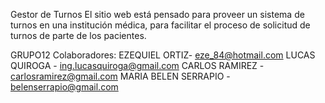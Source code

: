 Gestor de Turnos
El sitio web está pensado para proveer un sistema de turnos en una institución médica, para facilitar el proceso de solicitud de turnos de parte de los pacientes.

GRUPO12 Colaboradores: 
EZEQUIEL ORTIZ- eze_84@hotmail.com 
LUCAS QUIROGA - ing.lucasquiroga@gmail.com 
CARLOS RAMIREZ - carlosramirez@gmail.com 
MARIA BELEN SERRAPIO - belenserrapio@gmail.com

